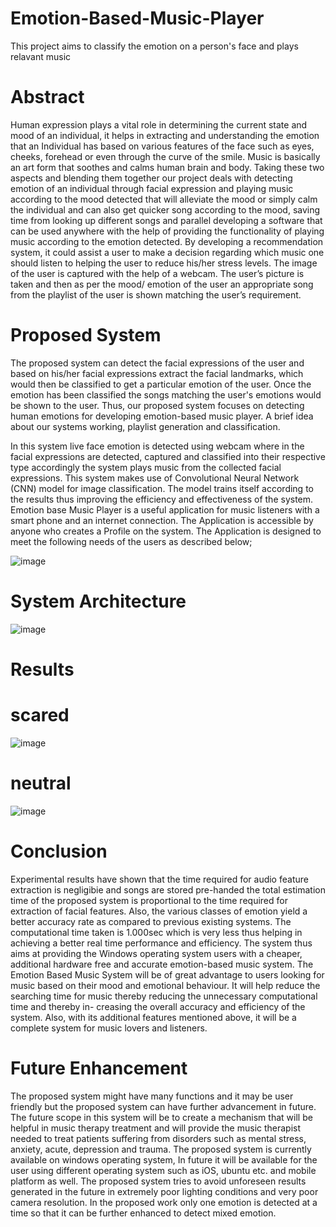 # Emotion-Based-Music-Player
This project aims to classify the emotion on a person's face and plays relavant music
# Abstract
Human expression plays a vital role in determining the current state and mood of an individual,
it helps in extracting and understanding the emotion that an Individual has based on various
features of the face such as eyes, cheeks, forehead or even through the curve of the smile. Music
is basically an art form that soothes and calms human brain and body. Taking these two aspects
and blending them together our project deals with detecting emotion of an individual through
facial expression and playing music according to the mood detected that will alleviate the
mood or simply calm the individual and can also get quicker song according to the mood,
saving time from looking up different songs and parallel developing a software that can be
used anywhere with the help of providing the functionality of playing music according to the
emotion detected. By developing a recommendation system, it could assist a user to make
a decision regarding which music one should listen to helping the user to reduce his/her stress
levels. The image of the user is captured with the help of a webcam. The user’s picture is
taken and then as per the mood/ emotion of the user an appropriate song from the playlist of
the user is shown matching the user’s requirement.

# Proposed System
The proposed system can detect the facial expressions of the user and based on his/her facial
expressions extract the facial landmarks, which would then be classified to get a particular
emotion of the user. Once the emotion has been classified the songs matching the user's
emotions would be shown to the user.
Thus, our proposed system focuses on detecting human emotions for developing
emotion-based music player. A brief idea about our systems working, playlist generation and
classification.

In this system live face emotion is detected using webcam where in the facial
expressions are detected, captured and classified into their respective type accordingly the
system plays music from the collected facial expressions. This system makes use of
Convolutional Neural Network (CNN) model for image classification. The model trains itself
according to the results thus improving the efficiency and effectiveness of the system.
Emotion base Music Player is a useful application for music listeners with a smart phone and
an internet connection. The Application is accessible by anyone who creates a Profile on the
system. The Application is designed to meet the following needs of the users as described
below;

![image](https://github.com/nitya1208/Emotion-Based-Music-Player/assets/117812932/7fae96cf-1cfe-464d-a84c-86add3a0f95b)

# System Architecture

![image](https://github.com/nitya1208/Emotion-Based-Music-Player/assets/117812932/c5728c76-5ae3-46c7-9b40-37fa840a845f)

# Results
# scared
![image](https://github.com/nitya1208/Emotion-Based-Music-Player/assets/117812932/7c010942-8e6e-494f-b6ea-6b2196d73041)

# neutral
![image](https://github.com/nitya1208/Emotion-Based-Music-Player/assets/117812932/08631bc1-192c-4991-a2dd-258beaa804b2)

# Conclusion
Experimental results have shown that the time required for audio feature extraction is negligibie and songs are stored pre-handed the total estimation time of the proposed system is proportional to the time required for extraction of facial features. Also, the various classes of emotion yield a better accuracy rate as compared to previous existing systems. The computational time taken is 1.000sec which is very less thus helping in achieving a better real time performance and efficiency.
The system thus aims at providing the Windows operating system users with a cheaper, additional hardware free and accurate emotion-based music system. The Emotion Based Music System will be of great advantage to users looking for music based on their mood and emotional behaviour. It will help reduce the searching time for music thereby reducing the unnecessary computational time and thereby in- creasing the overall accuracy and efficiency of the system. Also, with its additional features mentioned above, it will be a complete system for music lovers and listeners.

# Future Enhancement
The proposed system might have many functions and it may be user friendly but the proposed system can have further advancement in future. The future scope in this system will be to create a mechanism that will be helpful in music therapy treatment and will provide the music therapist needed to treat patients suffering from disorders such as mental stress, anxiety, acute, depression and trauma. The proposed system is currently available on windows operating system, In future it will be available for the user using different operating system such as iOS, ubuntu etc. and mobile platform as well.
The proposed system tries to avoid unforeseen results generated in the future in extremely poor lighting conditions and very poor camera resolution. In the proposed work only one emotion is detected at a time so that it can be further enhanced to detect mixed emotion.

